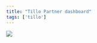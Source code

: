 ```yaml
---
title: "Tillo Partner dashboard"
tags: ['tillo']
---
```

<img src="https://res.cloudinary.com/dxcpo9dzb/image/upload/v1612565407/screenshots/partner-dashboard.png" />